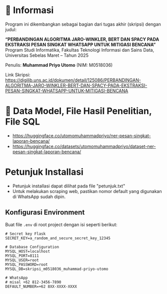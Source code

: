 # 🧠 Informasi

Program ini dikembangkan sebagai bagian dari tugas akhir (skripsi) dengan judul:

**“PERBANDINGAN ALGORITMA JARO-WINKLER, BERT DAN SPACY PADA EKSTRAKSI PESAN SINGKAT WHATSAPP UNTUK MITIGASI BENCANA”**  
Program Studi Informatika, Fakultas Teknologi Informasi dan Sains Data,  
Universitas Sebelas Maret – Tahun 2025

Penulis: **Muhammad Priyo Utomo** (NIM: M0518036)

Link Skripsi: https://digilib.uns.ac.id/dokumen/detail/125086/PERBANDINGAN-ALGORITMA-JARO-WINKLER-BERT-DAN-SPACY-PADA-EKSTRAKSI-PESAN-SINGKAT-WHATSAPP-UNTUK-MITIGASI-BENCANA

# 🧠 Data Model, File Hasil Penelitian, File SQL

- https://huggingface.co/utomomuhammadpriyo/ner-pesan-singkat-laporan-bencana/
- https://huggingface.co/datasets/utomomuhammadpriyo/dataset-ner-pesan-singkat-laporan-bencana/

# Petunjuk Installasi

- Petunjuk installasi dapat dilihat pada file "petunjuk.txt"
- Untuk melakukan scraping web, pastikan nomor default yang digunakan di WhatsApp sudah dipin.

## Konfigurasi Environment

Buat file `.env` di root project dengan isi seperti berikut:

```env
# Secret key Flask
SECRET_KEY=a_random_and_secure_secret_key_12345

# Database Configuration
MYSQL_HOST=localhost
MYSQL_PORT=8111
MYSQL_USER=root
MYSQL_PASSWORD=root
MYSQL_DB=skripsi_m0518036_muhammad-priyo-utomo

# WhatsApp
# misal +62 812-3456-7890
DEFAULT_NUMBER=+62 8XX-XXXX-XXXX
